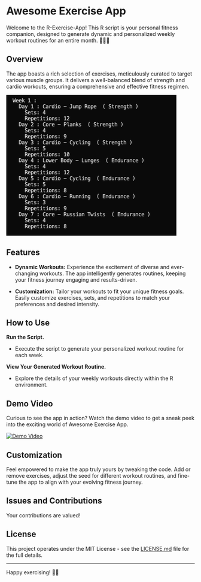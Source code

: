 # Awesome Exercise App

Welcome to the R-Exercise-App! This R script is your personal fitness companion, designed to generate dynamic and personalized weekly workout routines for an entire month. 🏋️‍♂️💪

## Overview

The app boasts a rich selection of exercises, meticulously curated to target various muscle groups. It delivers a well-balanced blend of strength and cardio workouts, ensuring a comprehensive and effective fitness regimen.

![Workout](./pictures/7A4FEA29-493F-4556-B379-08E1543C4B0C.png)

## Features

- **Dynamic Workouts:** Experience the excitement of diverse and ever-changing workouts. The app intelligently generates routines, keeping your fitness journey engaging and results-driven.

- **Customization:** Tailor your workouts to fit your unique fitness goals. Easily customize exercises, sets, and repetitions to match your preferences and desired intensity.

## How to Use

**Run the Script.**
   - Execute the script to generate your personalized workout routine for each week.

 **View Your Generated Workout Routine.**
   - Explore the details of your weekly workouts directly within the R environment.



## Demo Video

Curious to see the app in action? Watch the demo video to get a sneak peek into the exciting world of Awesome Exercise App.

[![Demo Video](https://your-video-thumbnail-url.com)](https://your-video-url.com)

## Customization

Feel empowered to make the app truly yours by tweaking the code. Add or remove exercises, adjust the seed for different workout routines, and fine-tune the app to align with your evolving fitness journey.

## Issues and Contributions

Your contributions are valued!

## License

This project operates under the MIT License - see the [LICENSE.md](LICENSE.md) file for the full details.

---

Happy exercising! 💪🚀
